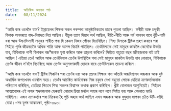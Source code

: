 ```yaml
---
title:  অতিৰিক্ত অধ্যয়ন পাঠ
date:   08/11/2024
---
```


“আমি কাৰ ওচৰলৈ যাম? ইস্ৰায়েলৰ শিক্ষক সকল পৰম্পৰা আনুষ্ঠানিকতাৰ হাতৰ পুতলা আছিল। ফৰীচী আৰু চদ্দুকী বিলাক অনবৰতে বাদ-বিবাদত লিপ্ত আছিল। যীচুক ত্যাগ দিয়াৰ অৰ্থ আছিল, ৰীতি-নীতি আৰু পৰ্ব পালনৰ বাবে খুঁটি-নাটি ধৰা আৰু উচ্চাভিলাষী মানুহৰ শাৰীত পৰা যি কেৱল নিজৰ গৌৰৱ বিচাৰিছিল। শিষ্য বিলাকে খ্ৰীষ্টক গ্ৰহণ কৰাৰে পৰা সিহঁতে পূৰ্বৰ জীৱনতকৈ অধিক শান্তি আৰু আনন্দ বিচাৰি পাইছিল। তেওঁবিলাকে সেই মানুহৰ জাকলৈ কেনেকৈ উভতি যাব, যিবিলাকে পাপী বিলাকৰ বন্ধ³জনাক ঘৃণা কৰিলে আৰু তাড়না কৰিলে? সিহঁতে বহুতো বছৰ মচীহজনাক বাট চাই আছিল ! এতিয়া তেওঁ আহিল আৰু তেওঁবিলাক তেওঁৰ উপস্থিতিৰ পৰা সেই মানুহৰ জাকলৈ উভতি যাব নোৱাৰে, যিবিলাকে তেওঁৰ জীৱন ল’বলৈ বিচাৰিছে আৰু তেওঁৰ অনুসৰণকাৰী হোৱাৰ বাবে তেওঁবিলাকৰ তাড়না কৰিলে।

“আমি কাৰ ওচৰলৈ যাম? খ্ৰীষ্টৰ শিকনিৰ পৰা তেওঁৰ দয়া আৰু প্ৰেমৰ শিক্ষাৰ পৰা আঁতৰি অন্ধবিশ্বাসৰ অন্ধকাৰ আৰু দুষ্ট অধাৰ্মিক জগতখনৰ ওচৰলৈ নহয়। তেওঁৰ আচৰিত কাৰ্যবোৰক নিজ চকুৰে দেখা বহুতো লোকে যেতিয়া ত্ৰাণকৰ্ত্তাজনাক পৰিত্যাগ কৰিছিল, তেতিয়া পিতৰে শিষ্য সকলৰ বিশ্বাসৰ কথাক প্ৰকাশ কৰিছিল। খ্ৰীষ্ট বোলাজন আপুনিয়েই। সিহঁতৰ আত্মাবোৰৰ এই লন্দ্বৰ স্বৰূপজনাক হেৰুৱাই লোৱাৰ চিন্তা মনলৈ অহাৰ লগে লগে সিহঁত ভয় আৰু বেদনাত ভাঙি পৰিছিল। এজন ত্ৰাণকৰ্ত্তাৰ পৰা নিঠৰুৱা হৈ গুচি অহাৰ অৰ্থ আছিল এখন অন্ধকাৰ আৰু ধুমুহাৰ সাগৰৰ ঢৌত উটি-ভাঁহি যোৱা।-সব যুগৰ আকাংক্ষা, পৃষ্ঠা-৩৯৩।